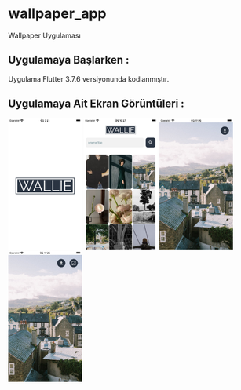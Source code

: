 # wallpaper_app

Wallpaper Uygulaması

## Uygulamaya Başlarken :

Uygulama Flutter 3.7.6 versiyonunda kodlanmıştır.

## Uygulamaya Ait Ekran Görüntüleri :

<img src="assets/images/splash.png" width="150"/> <img src="assets/images/home.png" width="150"/> <img src="assets/images/ios.png" width="150"/> <img src="assets/images/android.png" width="150"/>

